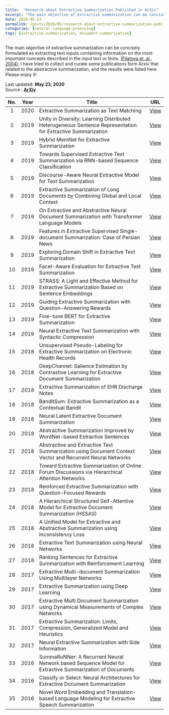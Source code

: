 ```yaml
---
title:  "Research about Extractive Summarization Published in ArXiv"
excerpt: "The main objective of extractive summarization can be concisely formulated as extracting text inputs containing information on the most important concepts described in the input text or texts.  I have tried to collect and curate some publications form Arxiv that related to the extractive summarization, and the results were listed here. Please enjoy it! "
date: 2020-05-23
permalink: /posts/2020/05/research-about-extractive-summarization-published-in-arxiv/
categories: [natural-language-proessing]
tags: [extractive-summarization, document-summarization]
---
```


The main objective of extractive summarization can be concisely formulated as extracting text inputs containing information on the most important concepts described in the input text or texts. [(Filatova et. al., 2004)](https://www.aclweb.org/anthology/W04-1017). I have tried to collect and curate some publications form Arxiv that related to the abstractive summarization, and the results were listed here. Please enjoy it! 

Last updated: **May 23, 2020** <br />
Source      : [**ArXiv**](https://arxiv.org/)

|No.| Year  |  Title | URL      |
|:-:| :---: | ------ | :------: |
|1|2020|Extractive Summarization as Text Matching| [View](https://arxiv.org/abs/2004.08795) |
|2|2019|Unity in Diversity: Learning Distributed Heterogeneous Sentence Representation for Extractive Summarization| [View](https://arxiv.org/abs/1912.11688) |
|3|2019|Hybrid MemNet for Extractive Summarization| [View](https://arxiv.org/abs/1912.11701) |
|4|2019|Towards Supervised Extractive Text Summarization via RNN-based Sequence Classification| [View](https://arxiv.org/abs/1911.06121) |
|5|2019|Discourse-Aware Neural Extractive Model for Text Summarization| [View](https://arxiv.org/abs/1910.14142) |
|6|2019|Extractive Summarization of Long Documents by Combining Global and Local Context| [View](https://arxiv.org/abs/1909.08089) |
|7|2019|On Extractive and Abstractive Neural Document Summarization with Transformer Language Models| [View](https://arxiv.org/abs/1909.03186) |
|8|2019|Features in Extractive Supervised Single-document Summarization: Case of Persian News| [View](https://arxiv.org/abs/1909.02776) |
|9|2019|Exploring Domain Shift in Extractive Text Summarization| [View](https://arxiv.org/abs/1908.11664) |
|10|2019|Facet-Aware Evaluation for Extractive Text Summarization| [View](https://arxiv.org/abs/1908.10383) |
|11|2019|STRASS: A Light and Effective Method for Extractive Summarization Based on Sentence Embeddings| [View](https://arxiv.org/abs/1907.07323) |
|12|2019|Guiding Extractive Summarization with Question-Answering Rewards| [View](https://arxiv.org/abs/1904.02321) |
|13|2019|Fine-tune BERT for Extractive Summarization| [View](https://arxiv.org/abs/1903.10318) |
|14|2019|Neural Extractive Text Summarization with Syntactic Compression| [View](https://arxiv.org/abs/1902.00863) |
|15|2018|Unsupervised Pseudo-Labeling for Extractive Summarization on Electronic Health Records| [View](https://arxiv.org/abs/1811.08040) |
|16|2018|DeepChannel: Salience Estimation by Contrastive Learning for Extractive Document Summarization| [View](https://arxiv.org/abs/1811.02394) |
|17|2018|Extractive Summarization of EHR Discharge Notes| [View](https://arxiv.org/abs/1810.12085) |
|18|2018|BanditSum: Extractive Summarization as a Contextual Bandit| [View](https://arxiv.org/abs/1809.09672) |
|19|2018|Neural Latent Extractive Document Summarization| [View](https://arxiv.org/abs/1808.07187) |
|20|2018|Abstractive Summarization Improved by WordNet-based Extractive Sentences| [View](https://arxiv.org/abs/1808.01426) |
|21|2018|Abstractive and Extractive Text Summarization using Document Context Vector and Recurrent Neural Networks| [View](https://arxiv.org/abs/1807.08000) |
|22|2018|Toward Extractive Summarization of Online Forum Discussions via Hierarchical Attention Networks| [View](https://arxiv.org/abs/1805.10390) |
|23|2018|Reinforced Extractive Summarization with Question-Focused Rewards| [View](https://arxiv.org/abs/1805.10392) |
|24|2018|A Hierarchical Structured Self-Attentive Model for Extractive Document Summarization (HSSAS)| [View](https://arxiv.org/abs/1805.07799) |
|25|2018|A Unified Model for Extractive and Abstractive Summarization using Inconsistency Loss| [View](https://arxiv.org/abs/1805.06266) |
|26|2018|Extractive Text Summarization using Neural Networks| [View](https://arxiv.org/abs/1802.10137) |
|27|2018|Ranking Sentences for Extractive Summarization with Reinforcement Learning| [View](https://arxiv.org/abs/1802.08636) |
|28|2017|Extractive Multi-document Summarization Using Multilayer Networks| [View](https://arxiv.org/abs/1711.02608) |
|29|2017|Extractive Summarization using Deep Learning| [View](https://arxiv.org/abs/1708.04439) |
|30|2017|Extractive Multi Document Summarization using Dynamical Measurements of Complex Networks| [View](https://arxiv.org/abs/1708.01769) |
|31|2017|Extractive Summarization: Limits, Compression, Generalized Model and Heuristics| [View](https://arxiv.org/abs/1704.05550) |
|32|2017|Neural Extractive Summarization with Side Information| [View](https://arxiv.org/abs/1704.04530) |
|33|2016|SummaRuNNer: A Recurrent Neural Network based Sequence Model for Extractive Summarization of Documents| [View](https://arxiv.org/abs/1611.04230) |
|34|2016|Classify or Select: Neural Architectures for Extractive Document Summarization| [View](https://arxiv.org/abs/1611.04244) |
|35|2016|Novel Word Embedding and Translation-based Language Modeling for Extractive Speech Summarization| [View](https://arxiv.org/abs/1607.06532) |
